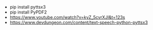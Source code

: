 - pip install pyttsx3
- pip install PyPDF2
- https://www.youtube.com/watch?v=kyZ_5cvrXJI&t=123s
- https://www.devdungeon.com/content/text-speech-python-pyttsx3
